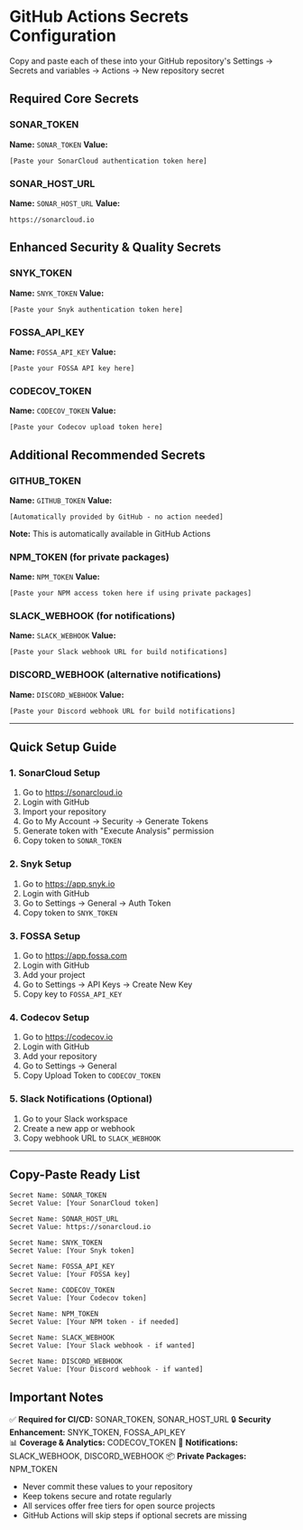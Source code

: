 # GitHub Actions Secrets Configuration

Copy and paste each of these into your GitHub repository's Settings → Secrets and variables → Actions → New repository secret

## Required Core Secrets

### SONAR_TOKEN
**Name:** `SONAR_TOKEN`
**Value:** 
```
[Paste your SonarCloud authentication token here]
```

### SONAR_HOST_URL
**Name:** `SONAR_HOST_URL`
**Value:** 
```
https://sonarcloud.io
```

## Enhanced Security & Quality Secrets

### SNYK_TOKEN
**Name:** `SNYK_TOKEN`
**Value:** 
```
[Paste your Snyk authentication token here]
```

### FOSSA_API_KEY
**Name:** `FOSSA_API_KEY`
**Value:** 
```
[Paste your FOSSA API key here]
```

### CODECOV_TOKEN
**Name:** `CODECOV_TOKEN`
**Value:** 
```
[Paste your Codecov upload token here]
```

## Additional Recommended Secrets

### GITHUB_TOKEN
**Name:** `GITHUB_TOKEN`
**Value:** 
```
[Automatically provided by GitHub - no action needed]
```
**Note:** This is automatically available in GitHub Actions

### NPM_TOKEN (for private packages)
**Name:** `NPM_TOKEN`
**Value:** 
```
[Paste your NPM access token here if using private packages]
```

### SLACK_WEBHOOK (for notifications)
**Name:** `SLACK_WEBHOOK`
**Value:** 
```
[Paste your Slack webhook URL for build notifications]
```

### DISCORD_WEBHOOK (alternative notifications)
**Name:** `DISCORD_WEBHOOK`
**Value:** 
```
[Paste your Discord webhook URL for build notifications]
```

---

## Quick Setup Guide

### 1. SonarCloud Setup
1. Go to https://sonarcloud.io
2. Login with GitHub
3. Import your repository
4. Go to My Account → Security → Generate Tokens
5. Generate token with "Execute Analysis" permission
6. Copy token to `SONAR_TOKEN`

### 2. Snyk Setup
1. Go to https://app.snyk.io
2. Login with GitHub
3. Go to Settings → General → Auth Token
4. Copy token to `SNYK_TOKEN`

### 3. FOSSA Setup
1. Go to https://app.fossa.com
2. Login with GitHub
3. Add your project
4. Go to Settings → API Keys → Create New Key
5. Copy key to `FOSSA_API_KEY`

### 4. Codecov Setup
1. Go to https://codecov.io
2. Login with GitHub
3. Add your repository
4. Go to Settings → General
5. Copy Upload Token to `CODECOV_TOKEN`

### 5. Slack Notifications (Optional)
1. Go to your Slack workspace
2. Create a new app or webhook
3. Copy webhook URL to `SLACK_WEBHOOK`

---

## Copy-Paste Ready List

```
Secret Name: SONAR_TOKEN
Secret Value: [Your SonarCloud token]

Secret Name: SONAR_HOST_URL  
Secret Value: https://sonarcloud.io

Secret Name: SNYK_TOKEN
Secret Value: [Your Snyk token]

Secret Name: FOSSA_API_KEY
Secret Value: [Your FOSSA key]

Secret Name: CODECOV_TOKEN
Secret Value: [Your Codecov token]

Secret Name: NPM_TOKEN
Secret Value: [Your NPM token - if needed]

Secret Name: SLACK_WEBHOOK
Secret Value: [Your Slack webhook - if wanted]

Secret Name: DISCORD_WEBHOOK
Secret Value: [Your Discord webhook - if wanted]
```

## Important Notes

✅ **Required for CI/CD:** SONAR_TOKEN, SONAR_HOST_URL
🔒 **Security Enhancement:** SNYK_TOKEN, FOSSA_API_KEY  
📊 **Coverage & Analytics:** CODECOV_TOKEN
📢 **Notifications:** SLACK_WEBHOOK, DISCORD_WEBHOOK
📦 **Private Packages:** NPM_TOKEN

- Never commit these values to your repository
- Keep tokens secure and rotate regularly
- All services offer free tiers for open source projects
- GitHub Actions will skip steps if optional secrets are missing